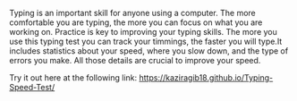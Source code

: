 Typing is an important skill for anyone using a computer. The more comfortable you are typing, the more you can focus on what you are working on. Practice is key to improving your typing skills. The more you use this typing test you can track your timmings, the faster you will type.It includes statistics about your speed, where you slow down, and the type of errors you make. All those details are crucial to improve your speed.


Try it out here at the following link:
https://kaziragib18.github.io/Typing-Speed-Test/
